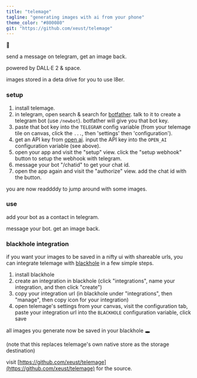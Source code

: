 ```yaml
---
title: "telemage"
tagline: "generating images with ai from your phone"
theme_color: "#800080"
git: "https://github.com/xeust/telemage"
---
```


👅

send a message on telegram, get an image back. 

powered by DALL·E 2 & space.

images stored in a deta drive for you to use l8er.

### setup

1. install telemage.
2. in telegram, open search & search for [botfather](https://t.me/botfather). talk to it to create a telegram bot (use `/newbot`). botfather will give you that bot key.
3. paste that bot key into the `TELEGRAM` config variable (from your telemage tile on canvas, click the `...`, then 'settings' then 'configuration').
4. get an API key from [open ai](https://beta.openai.com/account/api-keys). input the API key into the `OPEN_AI` configuration variable (see above).
5. open your app and visit the "setup" view. click the "setup webhook" button to setup the webhook  with telegram.
6. message your bot "/chatid" to get your chat id.
7. open the app again and visit the "authorize" view. add the chat id with the button.

you are now readdddy to jump around with some images.

### use

add your bot as a contact in telegram. 

message your bot. get an image back.

### blackhole integration

if you want your images to be saved in a nifty ui with shareable urls, you can integrate telemage with [blackhole](https://deta.space/discovery/@mikhailsdv/black_hole-3kf) in a few simple steps.

1. install blackhole
2. create an integration in blackhole (click "integrations", name your integration, and then click "create")
3. copy your integration url (in blackhole under "integrations", then "manage", then copy icon for your integration)
4. open telemage's settings from your canvas, visit the configuration tab, paste your integration url into the `BLACKHOLE` configuration variable, click save

all images you generate now be saved in your blackhole 🕳️

(note that this replaces telemage's own native store as the storage destination)

visit [https://github.com/xeust/telemage](https://github.com/xeust/telemage) for the source.
